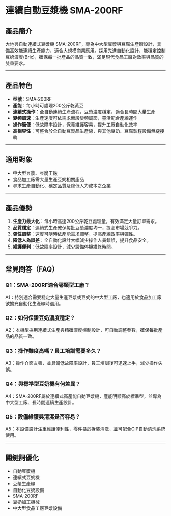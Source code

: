 # 連續自動豆漿機 SMA-200RF

## 產品簡介
大地興自動連續式豆漿機 SMA-200RF，專為中大型豆漿與豆腐生產廠設計，具備高效能連續生產能力，適合大規模商業應用。採用先進自動化設計，能穩定控制豆奶濃度(Brix)，確保每一批產品的品質一致，滿足現代食品工廠對效率與品質的雙重要求。

---

## 產品特色

- **型號**：SMA-200RF
- **產能**：每小時可處理200公斤乾黃豆
- **連續式操作**：全自動連續生產流程，豆漿濃度穩定，適合長時間大量生產
- **變頻調速**：生產速度可依需求無段變頻調節，靈活配合產線運作
- **操作簡便**：低故障率設計，保養維護容易，提升工廠自動化效率
- **高相容性**：可整合於全自動豆製品生產線，與其他豆奶、豆腐製程設備無縫接軌

---

## 適用對象

- 中大型豆漿、豆腐工廠
- 食品加工廠需大量生產豆奶相關產品
- 尋求生產自動化、穩定品質及降低人力成本之企業

---

## 產品優勢

1. **生產力最大化**：每小時高達200公斤乾豆處理量，有效滿足大量訂單需求。
2. **品質穩定**：連續式生產確保每批豆漿濃度均一，提高市場競爭力。
3. **彈性調整**：速度可隨時依產能需求調整，提高產線效率與彈性。
4. **降低人為誤差**：全自動化設計大幅減少操作人員錯誤，提升食品安全。
5. **維護便利**：低故障率設計，減少設備停機維修時間。

---

## 常見問答（FAQ）

### Q1：SMA-200RF適合哪類型工廠？
A1：特別適合需要穩定大量生產豆漿或豆奶的中大型工廠，也適用於食品加工廠欲擴充自動化生產線時選用。

### Q2：如何保證豆奶濃度穩定？
A2：本機型採用連續式生產與精確濃度控制設計，可自動調整參數，確保每批產品的品質一致。

### Q3：操作難度高嗎？員工培訓需要多久？
A3：操作介面友善，並具備低故障率設計，員工培訓後可迅速上手，減少操作失誤。

### Q4：與標準型豆奶機有何差異？
A4：SMA-200RF屬於連續式高產能自動豆漿機，產能明顯高於標準型，並專為中大型工廠、長時間連續生產設計。

### Q5：設備維護與清潔是否容易？
A5：本設備設計注重維護便利性，零件易於拆裝清洗，並可配合CIP自動清洗系統使用。

---

## 關鍵詞優化

- 自動豆漿機
- 連續式豆奶機
- 豆漿生產線
- 自動化豆奶設備
- SMA-200RF
- 豆奶加工機械
- 中大型食品工廠豆漿設備